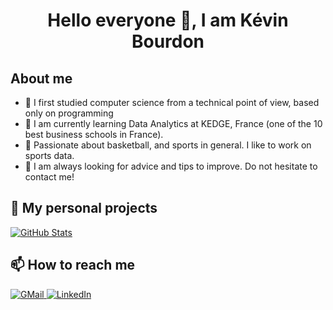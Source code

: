 <h1 align="center">Hello everyone 👋, I am Kévin Bourdon</h1>

## About me
- 📕 I first studied computer science from a technical point of view, based only on programming
- 🌱 I am currently learning Data Analytics at KEDGE, France (one of the 10 best business schools in France).
- 🔭 Passionate about basketball, and sports in general. I like to work on sports data.
- 💬 I am always looking for advice and tips to improve. Do not hesitate to contact me!

<h2>📌 My personal projects</h2>
<div>
  <p>
    <a href="https://github.com/KevinBrd/ProB_Stats_Project">
      <img src="https://github-readme-stats.vercel.app/api/pin/?username=KevinBrd&repo=ProB_Stats_Project" alt="GitHub Stats" />
    </a>
  </p>
</div>

<h2>📫 How to reach me</h2>
<a href="mailto:kevomhd@gmail.com">
  <img src="https://img.shields.io/badge/Gmail-D14836?style=for-the-badge&logo=gmail&logoColor=white" alt="GMail">
</a>

<a href="https://www.linkedin.com/in/kévin-bourdon/">
  <img src="https://img.shields.io/badge/LinkedIn-0077B5?style=for-the-badge&logo=linkedin&logoColor=white" alt="LinkedIn"
</a>

